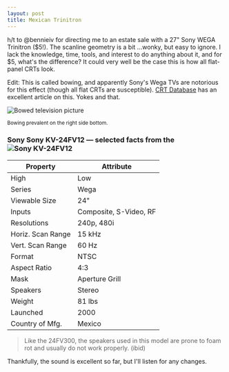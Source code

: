 ```yaml
---
layout: post
title: Mexican Trinitron
---
```


h/t to @bennieiv for directing me to an estate sale with a 27" Sony WEGA Trinitron ($5!). The scanline geometry is a bit ...wonky, but easy to ignore. I lack the knowledge, time, tools, and interest to do anything about it, and for $5, what's the difference? It could very well be the case this is how all flat-panel CRTs look. 

Edit: This is called bowing, and apparently Sony's Wega TVs are notorious for this effect (though all flat CRTs are susceptible). [CRT Database](https://crtdatabase.com/faq/adjusting-the-yoke-on-a-flat-crt-to-fix-bowing) has an excellent article on this. Yokes and that.

![Bowed television picture](https://belmead.github.io/blog/images/tv-bowed-image-mgs.jpg "Bowed television picture")

<sup>Bowing prevalent on the right side bottom.</sup>

### Sony Sony KV-24FV12 — selected facts from the ![Sony KV-24FV12](https://crtdatabase.com/crts/sony/sony-kv-24fv12)

| Property          | Attribute              |
| ----------------- | ---------------------- |
| High              | Low                    |
| Series            | Wega                   |
| Viewable Size     | 24"                    |
| Inputs            | Composite, S-Video, RF |
| Resolutions       | 240p, 480i             |
| Horiz. Scan Range | 15 kHz                 |
| Vert. Scan Range  | 60 Hz                  |
| Format            | NTSC                   |
| Aspect Ratio      | 4:3                    |
| Mask              | Aperture Grill         |
| Speakers          | Stereo                 |
| Weight            | 81 lbs                 |
| Launched          | 2000                   |
| Country of Mfg.   | Mexico                 |

> Like the 24FV300, the speakers used in this model are prone to foam rot and usually do not work properly. (ibid)

Thankfully, the sound is excellent so far, but I'll listen for any changes.
